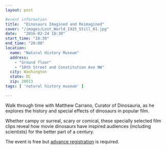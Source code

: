 ```yaml
---
layout: post

#event information
title:  "Dinosaurs Imagined and Reimagined"
cover: "/images/Lost_World_1925_Still_01.jpg"
date:   "2016-02-24 18:30"
start_time: "18:30"
end_time: "20:00"
location:
  name: "Natural History Museum"
  address:
    - "Ground floor"
    - "10th Street and Constitution Ave NW"
  city: Washington
  state: DC
  zip: 20013
tags: [ 'natural history museum' ]

---
```


Walk through time with Matthew Carrano, Curator of Dinosauria, as he
explores the history and special effects of dinosaurs in popular film.

Whether campy or surreal, scary or comical, these specially selected
film clips reveal how movie dinosaurs have inspired audiences
(including scientists) for the better part of a century. 

The event is free but
[advance registration](https://www.facebook.com/events/1290117051013702/)
is required.

